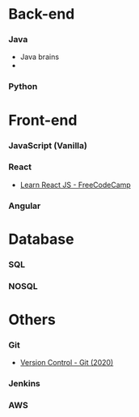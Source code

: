 # Back-end

### Java

* Java brains
* 

### Python

# Front-end

### JavaScript (Vanilla)

### React

* [Learn React JS - FreeCodeCamp ](https://www.youtube.com/watch?v=DLX62G4lc44&t=17186s)

### Angular

# Database

### SQL

### NOSQL

# Others

### Git

* [Version Control - Git (2020)](https://www.youtube.com/watch?v=2sjqTHE0zok)

### Jenkins

### AWS
